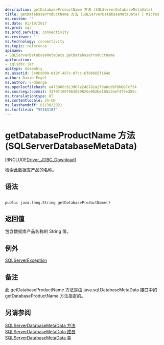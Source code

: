 ```yaml
---
description: getDatabaseProductName 方法 (SQLServerDatabaseMetaData)
title: getDatabaseProductName 方法 (SQLServerDatabaseMetaData) | Microsoft Docs
ms.custom: ''
ms.date: 01/19/2017
ms.prod: sql
ms.prod_service: connectivity
ms.reviewer: ''
ms.technology: connectivity
ms.topic: reference
apiname:
- SQLServerDatabaseMetaData.getDatabaseProductName
apilocation:
- sqljdbc.jar
apitype: Assembly
ms.assetid: 548bd099-019f-487c-87cc-6f0b665f164d
author: David-Engel
ms.author: v-daenge
ms.openlocfilehash: e475066cb13d67e246782a270a8cdbf8b007cf34
ms.sourcegitcommit: 33f0f190f962059826e002be165a2bef4f9e350c
ms.translationtype: HT
ms.contentlocale: zh-CN
ms.lasthandoff: 01/30/2021
ms.locfileid: "99163187"
---
```

# <a name="getdatabaseproductname-method-sqlserverdatabasemetadata"></a>getDatabaseProductName 方法 (SQLServerDatabaseMetaData)
[!INCLUDE[Driver_JDBC_Download](../../../includes/driver_jdbc_download.md)]

  检索此数据库产品的名称。  
  
## <a name="syntax"></a>语法  
  
```  
  
public java.lang.String getDatabaseProductName()  
```  
  
## <a name="return-value"></a>返回值  
 包含数据库产品名称的 String 值。  
  
## <a name="exceptions"></a>例外  
 [SQLServerException](../../../connect/jdbc/reference/sqlserverexception-class.md)  
  
## <a name="remarks"></a>备注  
 此 getDatabaseProductName 方法是由 java.sql.DatabaseMetaData 接口中的 getDatabaseProductName 方法指定的。  
  
## <a name="see-also"></a>另请参阅  
 [SQLServerDatabaseMetaData 方法](../../../connect/jdbc/reference/sqlserverdatabasemetadata-methods.md)   
 [SQLServerDatabaseMetaData 成员](../../../connect/jdbc/reference/sqlserverdatabasemetadata-members.md)   
 [SQLServerDatabaseMetaData 类](../../../connect/jdbc/reference/sqlserverdatabasemetadata-class.md)  
  
  
